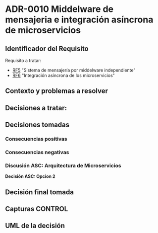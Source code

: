 # ADR-0010 Middelware de mensajeria e integración asíncrona de microservicios

## Identificador del Requisito

Requisito a tratar: 
* [RF5](https://github.com/kikmar/DAS-GRUPO-8/blob/feature/Semana2/Semana%202/Requisitos/rf5.md) "Sistema de mensajería por middelware independiente"
* [RF6](https://github.com/kikmar/DAS-GRUPO-8/blob/feature/Semana2/Semana%202/Requisitos/rf6.md) "Integración asíncrona de los microservicios"

## Contexto y problemas a resolver



## Decisiones a tratar:





## Decisiones tomadas



### Consecuencias positivas <!-- optional -->



### Consecuencias negativas <!-- optional -->


### Discusión ASC: Arquitectura de Microservicios

**Decisión ASC: Opcion 2**

## Decisión final tomada



## Capturas CONTROL 


## UML de la decisión






